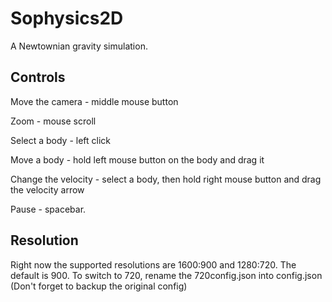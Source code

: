 # Sophysics2D
A Newtownian gravity simulation.
## Controls
Move the camera - middle mouse button

Zoom - mouse scroll

Select a body - left click

Move a body - hold left mouse button on the body and drag it

Change the velocity - select a body, then hold right mouse button and drag the velocity arrow

Pause - spacebar.

## Resolution
Right now the supported resolutions are 1600:900 and 1280:720. The default is 900. To switch to 720, rename the 720config.json into config.json (Don't forget to backup the original config)
